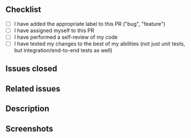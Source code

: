 ## Checklist

- [ ] I have added the appropriate label to this PR ("bug", "feature")
- [ ] I have assigned myself to this PR
- [ ] I have performed a self-review of my code
- [ ] I have tested my changes to the best of my abilities (not just unit tests, but integration/end-to-end tests as well)

## Issues closed

<!-- List any issues closed by this PR, one per line -->
<!-- e.g. "Closes #123" -->

## Related issues

<!-- List any issues related to but not closed by this PR, one per line -->
<!-- e.g. "See #123" -->

## Description

<!-- Provide a general summary of the changes made in this PR and any explanation that can provide deeper context -->


## Screenshots

<!-- If this PR affects UI, include screenshots -->
